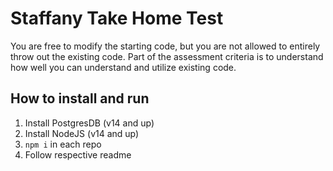 # Staffany Take Home Test

You are free to modify the starting code, but you are not allowed to entirely throw out the existing code. Part of the assessment criteria is to understand how well you can understand and utilize existing code.

## How to install and run

1. Install PostgresDB (v14 and up)
2. Install NodeJS (v14 and up)
3. `npm i` in each repo
4. Follow respective readme
